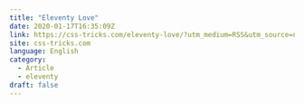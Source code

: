 ```yaml
---
title: "Eleventy Love"
date: 2020-01-17T16:35:09Z
link: https://css-tricks.com/eleventy-love/?utm_medium=RSS&utm_source=news.12bit.vn
site: css-tricks.com
language: English
category:
  - Article
  - eleventy
draft: false
---
```

